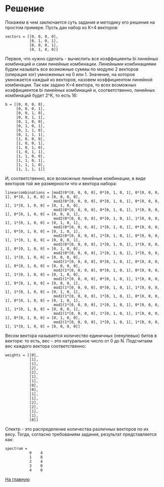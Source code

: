 # Решение

Покажем в чем заключается суть задания и методику его решения на простом примере. Пусть дан набор из К=4 векторов:

```
vectors = [[0, 0, 0, 0],
           [0, 1, 0, 1],
           [0, 0, 0, 1],
           [0, 1, 0, 0]]
```

Первое, что нужно сделать - вычислить все коэффициенты bi линейных комбинаций и сами линейные комбинации. Линейными комбинациями будем называть все возможные суммы по модулю 2 векторов (операция xor) умноженных на 0 или 1. Значение, на которое умножается каждый из векторов, назовем коэффициентом линейной комбинации. Так как задано К=4 вектора, то всех возможных коэффициентов bi линейных комбинаций и, соответственно, линейных комбинаций будет 2^K, то есть 16:
```
b = [[0, 0, 0, 0],
     [0, 0, 0, 1],
     [0, 0, 1, 0],
     [0, 0, 1, 1],
     [0, 1, 0, 0],
     [0, 1, 0, 1],
     [0, 1, 1, 0],
     [0, 1, 1, 1],
     [1, 0, 0, 0],
     [1, 0, 0, 1],
     [1, 0, 1, 0],
     [1, 0, 1, 1],
     [1, 1, 0, 0],
     [1, 1, 0, 1],
     [1, 1, 1, 0],
     [1, 1, 1, 1]]
```

И, соответственно, все возможные линейные комбинации, в виде векторов той же размерности что и вектора набора:
```
linearcombinations = [mod2(0*[0, 0, 0, 0], 0*[0, 1, 0, 1], 0*[0, 0, 0, 1], 0*[0, 1, 0, 0] = [0, 0, 0, 0],
                      mod2(0*[0, 0, 0, 0], 0*[0, 1, 0, 1], 0*[0, 0, 0, 1], 1*[0, 1, 0, 0] = [0, 1, 0, 0],
                      mod2(0*[0, 0, 0, 0], 0*[0, 1, 0, 1], 1*[0, 0, 0, 1], 0*[0, 1, 0, 0] = [0, 0, 0, 1],
                      mod2(0*[0, 0, 0, 0], 0*[0, 1, 0, 1], 1*[0, 0, 0, 1], 1*[0, 1, 0, 0] = [0, 1, 0, 1],
                      mod2(0*[0, 0, 0, 0], 1*[0, 1, 0, 1], 0*[0, 0, 0, 1], 0*[0, 1, 0, 0] = [0, 1, 0, 1],
                      mod2(0*[0, 0, 0, 0], 1*[0, 1, 0, 1], 0*[0, 0, 0, 1], 1*[0, 1, 0, 0] = [0, 0, 0, 1],
                      mod2(0*[0, 0, 0, 0], 1*[0, 1, 0, 1], 1*[0, 0, 0, 1], 0*[0, 1, 0, 0] = [0, 1, 0, 0],
                      mod2(0*[0, 0, 0, 0], 1*[0, 1, 0, 1], 1*[0, 0, 0, 1], 1*[0, 1, 0, 0] = [0, 0, 0, 0],
                      mod2(1*[0, 0, 0, 0], 0*[0, 1, 0, 1], 0*[0, 0, 0, 1], 0*[0, 1, 0, 0] = [0, 0, 0, 0],
                      mod2(1*[0, 0, 0, 0], 0*[0, 1, 0, 1], 0*[0, 0, 0, 1], 1*[0, 1, 0, 0] = [0, 1, 0, 0],
                      mod2(1*[0, 0, 0, 0], 0*[0, 1, 0, 1], 1*[0, 0, 0, 1], 0*[0, 1, 0, 0] = [0, 0, 0, 1],
                      mod2(1*[0, 0, 0, 0], 0*[0, 1, 0, 1], 1*[0, 0, 0, 1], 1*[0, 1, 0, 0] = [0, 1, 0, 1],
                      mod2(1*[0, 0, 0, 0], 1*[0, 1, 0, 1], 0*[0, 0, 0, 1], 0*[0, 1, 0, 0] = [0, 1, 0, 1],
                      mod2(1*[0, 0, 0, 0], 1*[0, 1, 0, 1], 0*[0, 0, 0, 1], 1*[0, 1, 0, 0] = [0, 0, 0, 1],
                      mod2(1*[0, 0, 0, 0], 1*[0, 1, 0, 1], 1*[0, 0, 0, 1], 0*[0, 1, 0, 0] = [0, 1, 0, 0],
                      mod2(1*[0, 0, 0, 0], 1*[0, 1, 0, 1], 1*[0, 0, 0, 1], 1*[0, 1, 0, 0] = [0, 0, 0, 0]]
```

Весом вектора называется количество единичных (ненулевых) битов в векторе: то есть, вес – это натуральное число от 0 до N. Подсчитаем вес каждого вектора соответственно:
```
weights = [[0],
           [1],
           [1],
           [2],
           [2],
           [1],
           [1],
           [0],
           [0],
           [1],
           [1],
           [2],
           [2],
           [1],
           [1],
           [0]]
```

Спектр - это распределение количества различных векторов по их весу. Тогда, согласно требованиям задания, результат представляется как:
```
spectrum =             
           0    4
           1    8
           2    4
           3    0
           4    0

```


[На главную](https://github.com/romantitovmephi/WeightSpectrum/blob/main/README.md) 
